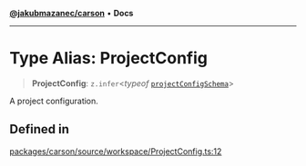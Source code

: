 [**@jakubmazanec/carson**](../README.md) • **Docs**

---

# Type Alias: ProjectConfig

> **ProjectConfig**: `z.infer`\<_typeof_
> [`projectConfigSchema`](../variables/projectConfigSchema.md)\>

A project configuration.

## Defined in

[packages/carson/source/workspace/ProjectConfig.ts:12](https://github.com/jakubmazanec/tools/blob/6ed2cc9bf798455a62cfc34def34fef748169fa2/packages/carson/source/workspace/ProjectConfig.ts#L12)
